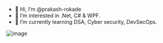 - 👋 Hi, I’m @prakash-rokade
- 👀 I’m interested in .Net, C# & WPF.
- 🌱 I’m currently learning DSA, Cyber security, DevSecOps.

![image]("https://tryhackme-badges.s3.amazonaws.com/prakash.rokade.png")
<!---
prakash-rokade/prakash-rokade is a ✨ special ✨ repository because its `README.md` (this file) appears on your GitHub profile.
You can click the Preview link to take a look at your changes.
--->
